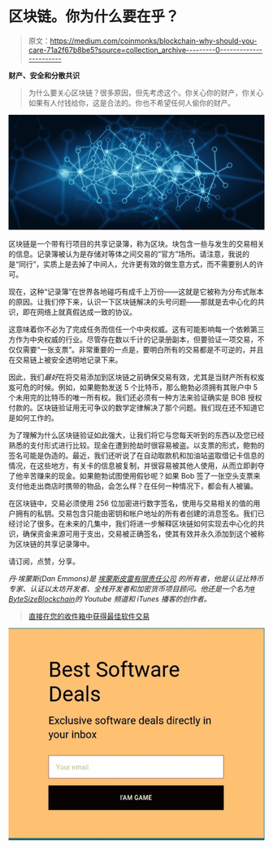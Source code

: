 # 区块链。你为什么要在乎？

> 原文：<https://medium.com/coinmonks/blockchain-why-should-you-care-71a2f67b8be5?source=collection_archive---------0----------------------->

**财产、安全和分散共识**

> 为什么要关心区块链？很多原因，但先考虑这个。你关心你的财产，你关心如果有人付钱给你，这是合法的。你也不希望任何人偷你的财产。

![](img/68e871d6f209ce047ebb75ce299d5d4e.png)

区块链是一个带有行项目的共享记录簿，称为区块。块包含一些与发生的交易相关的信息。记录簿被认为是存储对等体之间交易的“官方”场所。请注意，我说的是“同行”，实质上是去掉了中间人，允许更有效的做生意方式，而不需要别人的许可。

现在，这种“记录簿”在世界各地碰巧有成千上万份——这就是它被称为分布式账本的原因。让我们停下来，认识一下区块链解决的头号问题——那就是去中心化的共识，即在网络上就真假达成一致的协议。

这意味着你不必为了完成任务而信任一个中央权威。这有可能影响每一个依赖第三方作为中央权威的行业。尽管存在数以千计的记录册副本，但要验证一项交易，不仅仅需要“一张支票”。非常重要的一点是，要明白所有的交易都是不可逆的，并且在交易链上被安全透明地记录下来。

因此，我们*最好*在将交易添加到区块链之前确保交易有效，尤其是当财产所有权岌岌可危的时候。例如，如果鲍勃发送 5 个比特币，那么鲍勃必须拥有其账户中 5 个未用完的比特币的唯一所有权。我们还必须有一种方法来验证确实是 BOB 授权付款的。区块链验证用无可争议的数学定律解决了那个问题。我们现在还不知道它是如何工作的。

为了理解为什么区块链验证如此强大，让我们将它与您每天听到的东西以及您已经熟悉的支付形式进行比较。现金在遭到抢劫时很容易被盗。以支票的形式，鲍勃的签名可能是伪造的。最近，我们还听说了在自动取款机和加油站盗取借记卡信息的情况，在这些地方，有关卡的信息被复制，并很容易被其他人使用，从而立即剥夺了他辛苦赚来的现金。如果鲍勃试图使用假钞呢？如果 Bob 签了一张空头支票来支付他走出商店时携带的物品，会怎么样？在任何一种情况下，都会有人被骗。

在区块链中，交易必须使用 256 位加密进行数字签名，使用与交易相关的值的用户拥有的私钥。交易包含只能由密钥和帐户地址的所有者创建的消息签名。我们已经讨论了很多。在未来的几集中，我们将进一步解释区块链如何实现去中心化的共识，确保资金来源可用于支出，交易被正确签名，使其有效并永久添加到这个被称为区块链的共享记录簿中。

请订阅，点赞，分享。

*丹·埃蒙斯(Dan Emmons)是* [*埃蒙斯皮雷有限责任公司*](http://www.emmonspired.com/) *的所有者，他是认证比特币专家、认证以太坊开发者、全栈开发者和加密货币项目顾问。他还是一个名为*[*# ByteSizeBlockchain*](https://www.youtube.com/watch?v=SVBZ7mdgGcA)*的 Youtube 频道和 iTunes 播客的创作者。*

> [直接在您的收件箱中获得最佳软件交易](https://coincodecap.com/?utm_source=coinmonks)

[![](img/7c0b3dfdcbfea594cc0ae7d4f9bf6fcb.png)](https://coincodecap.com/?utm_source=coinmonks)